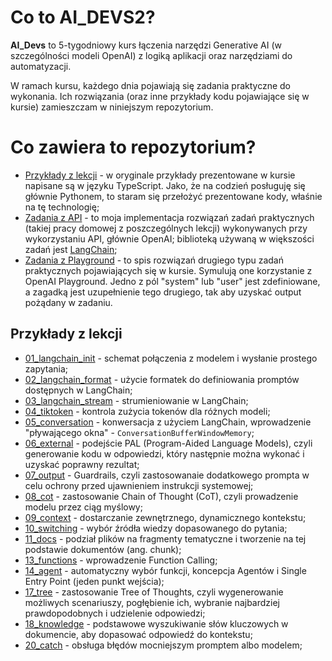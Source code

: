 # Co to AI_DEVS2?
<b>AI_Devs</b> to 5-tygodniowy kurs łączenia narzędzi Generative AI (w szczególności modeli OpenAI) z logiką aplikacji oraz narzędziami do automatyzacji.

W ramach kursu, każdego dnia pojawiają się zadania praktyczne do wykonania. Ich rozwiązania (oraz inne przykłady kodu pojawiające się w kursie) zamieszczam w niniejszym repozytorium.

# Co zawiera to repozytorium?
- <a href="https://github.com/justynka10/AI_DEV2/tree/main/Przyk%C5%82ady%20z%20lekcji">Przykłady z lekcji</a> - w oryginale przykłady prezentowane w kursie napisane są w języku TypeScript. Jako, że na codzień posługuję się głównie Pythonem, to staram się przełożyć prezentowane kody, właśnie na tę technologię;
- <a href="https://github.com/justynka10/AI_DEV2/tree/main/Zadania%20z%20API">Zadania z API</a> - to moja implementacja rozwiązań zadań praktycznych (takiej pracy domowej z poszczególnych lekcji) wykonywanych przy wykorzystaniu API, głównie OpenAI; biblioteką używaną w większości zadań jest <a href="https://python.langchain.com/docs/get_started/introduction">LangChain</a>;
- <a href="https://github.com/justynka10/AI_DEV2/tree/main/Zadania%20z%20Playground">Zadania z Playground</a> - to spis rozwiązań drugiego typu zadań praktycznych pojawiających się w kursie. Symulują one korzystanie z OpenAI Playground. Jedno z pól "system" lub "user" jest zdefiniowane, a zagadką jest uzupełnienie tego drugiego, tak aby uzyskać output pożądany w zadaniu.

## Przykłady z lekcji
- <a href="https://github.com/justynka10/AI_DEV2/blob/main/Przyk%C5%82ady%20z%20lekcji/01_langchain_init_(C01L04).ipynb">01_langchain_init</a> - schemat połączenia z modelem i wysłanie prostego zapytania;
- <a href="https://github.com/justynka10/AI_DEV2/blob/main/Przyk%C5%82ady%20z%20lekcji/02_langchain_format_(C01L04).ipynb">02_langchain_format</a> - użycie formatek do definiowania promptów dostępnych w LangChain;
- <a href="https://github.com/justynka10/AI_DEV2/blob/main/Przyk%C5%82ady%20z%20lekcji/03_langchain_stream_(C01L04).ipynb">03_langchain_stream</a> - strumieniowanie w LangChain;
- <a href="https://github.com/justynka10/AI_DEV2/blob/main/Przyk%C5%82ady%20z%20lekcji/04_tiktoken_(C01L04).ipynb">04_tiktoken</a> - kontrola zużycia tokenów dla różnych modeli;
- <a href="https://github.com/justynka10/AI_DEV2/blob/main/Przyk%C5%82ady%20z%20lekcji/05_conversation_(C01L04).ipynb">05_conversation</a> - konwersacja z użyciem LangChain, wprowadzenie "pływającego okna" - `ConversationBufferWindowMemory`;
- <a href="https://github.com/justynka10/AI_DEV2/blob/main/Przyk%C5%82ady%20z%20lekcji/06_external_(C01L05).ipynb">06_external</a> - podejście PAL (Program-Aided Language Models), czyli generowanie kodu w odpowiedzi, który następnie można wykonać i uzyskać poprawny rezultat;
- <a href="https://github.com/justynka10/AI_DEV2/blob/main/Przyk%C5%82ady%20z%20lekcji/07_output_(C01L05).ipynb">07_output</a> - Guardrails, czyli zastosowanaie dodatkowego prompta w celu ochrony przed ujawnieniem instrukcji systemowej;
- <a href="https://github.com/justynka10/AI_DEV2/blob/main/Przyk%C5%82ady%20z%20lekcji/08_cot_(C01L05).ipynb">08_cot</a> - zastosowanie Chain of Thought (CoT), czyli prowadzenie modelu przez ciąg myślowy;
- <a href="https://github.com/justynka10/AI_DEV2/tree/main/Przyk%C5%82ady%20z%20lekcji/09_context_(C02L02)">09_context</a> - dostarczanie zewnętrznego, dynamicznego kontekstu;
- <a href="https://github.com/justynka10/AI_DEV2/tree/main/Przyk%C5%82ady%20z%20lekcji/10_switching_(C02L02)">10_switching</a> - wybór źródła wiedzy dopasowanego do pytania;
- <a href="https://github.com/justynka10/AI_DEV2/tree/main/Przyk%C5%82ady%20z%20lekcji/11_docs_(C02L02)">11_docs</a> - podział plików na fragmenty tematyczne i tworzenie na tej podstawie dokumentów (ang. chunk);
- <a href="https://github.com/justynka10/AI_DEV2/blob/main/Przyk%C5%82ady%20z%20lekcji/13_functions_(C02L05).ipynb">13_functions</a> - wprowadzenie Function Calling;
- <a href="https://github.com/justynka10/AI_DEV2/blob/main/Przyk%C5%82ady%20z%20lekcji/14_agent_(C02L05).ipynb">14_agent</a> - automatyczny wybór funkcji, koncepcja Agentów i Single Entry Point (jeden punkt wejścia);
- <a href="https://github.com/justynka10/AI_DEV2/tree/main/Przyk%C5%82ady%20z%20lekcji/17_tree_(C03L01)">17_tree</a> - zastosowanie Tree of Thoughts, czyli wygenerowanie możliwych scenariuszy, pogłębienie ich, wybranie najbardziej prawdopodobnych i udzielenie odpowiedzi;
- <a href="https://github.com/justynka10/AI_DEV2/tree/main/Przyk%C5%82ady%20z%20lekcji/18_knowledge_(C03L01)">18_knowledge</a> - podstawowe wyszukiwanie słów kluczowych w dokumencie, aby dopasować odpowiedź do kontekstu;
- <a href="https://github.com/justynka10/AI_DEV2/blob/main/Przyk%C5%82ady%20z%20lekcji/20_catch_(C03L02).ipynb">20_catch</a> - obsługa błędów mocniejszym promptem albo modelem;